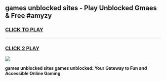 
## games unblocked sites - Play Unblocked Gmaes & Free #amyzy
<h3>
<a href="https://premium.freeplayer.one?title=games_unblocked_sites&ref=01M">CLICK TO PLAY</a></h3>
<hr>

<h3>
<a href="https://premium.freeplayer.one?title=games_unblocked_sites&ref=01M">CLICK 2 PLAY</a>
  
</h3>

<a href="https://premium.freeplayer.one?title=games_unblocked_sites&ref=01M"><img src="https://clearcache.store/games.png"></a>


**games unblocked sites games unblocked: Your Gateway to Fun and Accessible Online Gaming**

